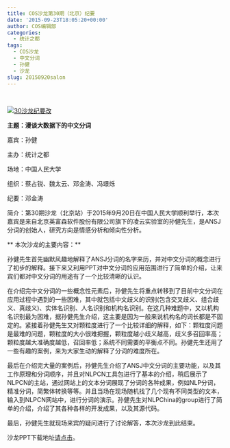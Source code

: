 ```yaml
---
title: COS沙龙第30期（北京）纪要
date: '2015-09-23T18:05:20+00:00'
author: COS编辑部
categories:
  - 统计之都
tags:
  - COS沙龙
  - 中文分词
  - 孙健
  - 沙龙
slug: 20150920salon
---
```


&nbsp;

[![30沙龙纪要改](https://cos.name/wp-content/uploads/2015/09/30沙龙纪要改.jpg)](https://cos.name/wp-content/uploads/2015/09/30沙龙纪要改.jpg)

**主题：漫谈大数据下的中文分词**

嘉宾：孙健

主办：统计之都

场地：中国人民大学

组织：蔡占锐、魏太云、邓金涛、冯璟烁

纪要：邓金涛

<!--more-->

简介：第30期沙龙（北京站）于2015年9月20日在中国人民大学顺利举行，本次嘉宾是来自北京英富森软件股份有限公司旗下的凌云实验室的孙健先生，是ANSJ分词的创始人，研究方向是情感分析和倾向性分析。

** 本次沙龙的主要内容：**

孙健先生首先幽默风趣地解释了ANSJ分词的名字来历，并对中文分词的概念进行了初步的解释。接下来又利用PPT对中文分词的应用范围进行了简单的介绍，让来宾们都对中文分词的用途有了一个比较清晰的认识。

在介绍完中文分词的一些概念性元素后，孙健先生将重点转移到了目前中文分词在应用过程中遇到的一些困难，其中就包括中文歧义的识别(包含交叉歧义、组合歧义、真歧义)、实体名识别、人名识别和机构名识别。在这几种难题中，又以机构名识别最为困难，据孙健先生介绍，这主要是因为一般来说机构名的词长都是不固定的。紧接着孙健先生又对颗粒度进行了一个比较详细的解释，如下：颗粒度问题是最难的问题，颗粒度的大小很难把握，颗粒度越小歧义越高，歧义多召回率高；颗粒度越大准确度越低，召回率低；系统不同需要的平衡点不同。孙健先生还用了一些有趣的案例，来为大家生动的解释了分词的难度所在。

最后在介绍完大量的案例后，孙健先生介绍了ANSJ中文分词的主要功能，以及其工作原理和分词顺序，并且对NLPCN工具包进行了基本的介绍，稍后展示了NLPCN的主站，通过网站上的文本分词展现了分词的各种成果，例如NLP分词，精准分词，简繁体转换等等。并且当场在现场随机找了几个现有不同类型的文本，输入到NLPCN网站中，进行分词的演示。孙健先生对NLPChina的group进行了简单的介绍，介绍了其各种各样的开发成果，以及其源代码。

最后，孙健先生就现场来宾的疑问进行了讨论解答，本次沙龙到此结束。

沙龙PPT下载地址<a href="http://yun.baidu.com/share/link?shareid=1728483051&uk=2890965790" target="_blank">请点击</a>。
